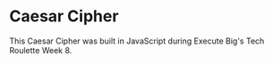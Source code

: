 # Caesar Cipher
This Caesar Cipher was built in JavaScript during Execute Big's Tech Roulette Week 8. 

